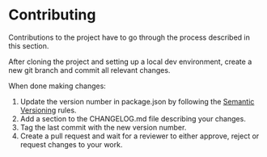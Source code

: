# Contributing
Contributions to the project have to go through the process described in this section.

After cloning the project and setting up a local dev environment, create a new git branch and commit all relevant changes.

When done making changes:
1. Update the version number in package.json by following the [Semantic Versioning](https://semver.org/) rules.
1. Add a section to the CHANGELOG.md file describing your changes.
1. Tag the last commit with the new version number.
1. Create a pull request and wait for a reviewer to either approve, reject or request changes to your work.

